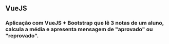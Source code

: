 ## VueJS 

### Aplicação com VueJS + Bootstrap que lê 3 notas de um aluno, calcula a média e apresenta mensagem de "aprovado" ou "reprovado".
